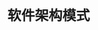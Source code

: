 

# 软件架构模式
<!-- 

10个常见的软件架构模式 
https://mp.weixin.qq.com/s/am-WfbzX7PYYjVlpaZpLiA

https://mp.weixin.qq.com/s/6R4QP-gAimHzi-I8js8B6A

7种软件架构模式 
https://mp.weixin.qq.com/s/iCrgVlDdnLXV1v41RrSvyA

10个常见的软件架构模式 
https://mp.weixin.qq.com/s/smqRexJNmEbqmNuuJ3Zziw

10 种常见的软件架构模式 
https://mp.weixin.qq.com/s/KqskV1AYLnlgVS1qFvJD4g
-->